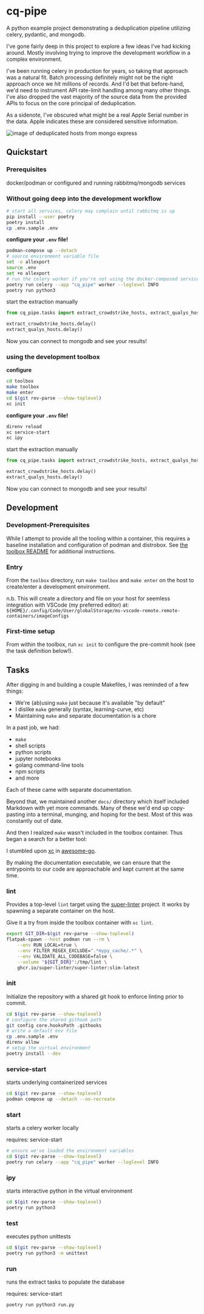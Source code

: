 # cq-pipe

A python example project demonstrating a deduplication pipeline utilizing celery, pydantic, and mongodb.

I've gone fairly deep in this project to explore a few ideas I've had kicking around.
Mostly involving trying to improve the development workflow in a complex environment.

I've been running celery in production for years, so taking that approach was a natural fit.
Batch processing definitely might not be the right approach once we hit millions of records.
And I'd bet that before-hand, we'd need to instrument API rate-limit handling among many other things.
I've also dropped the vast majority of the source data from the provided APIs to focus on the core principal of deduplication.

As a sidenote, I've obscured what might be a real Apple Serial number in the data.
Apple indicates these are considered sensitive information.

![image of deduplicated hosts from mongo express](/deduplicated_hosts.png?raw=true "Optional Title")

## Quickstart

### Prerequisites

docker/podman or configured and running rabbitmq/mongodb services

### Without going deep into the development workflow


```sh
# start all services, celery may complain until rabbitmq is up
pip install --user poetry
poetry install
cp .env.sample .env
```

**configure your `.env` file!**

```sh
podman-compose up --detach
# source environment variable file
set -o allexport
source .env
set +o allexport
# run the celery worker if you're not using the docker-composed services
poetry run celery --app "cq_pipe" worker --loglevel INFO
poetry run python3
```

start the extraction manually

```py
from cq_pipe.tasks import extract_crowdstrike_hosts, extract_qualys_hosts

extract_crowdstrike_hosts.delay()
extract_qualys_hosts.delay()
```

Now you can connect to mongodb and see your results!

### using the development toolbox

**configure**

```sh
cd toolbox
make toolbox
make enter
cd $(git rev-parse --show-toplevel)
xc init
```

**configure your `.env` file!**

```sh
direnv reload
xc service-start
xc ipy
```

start the extraction manually

```py
from cq_pipe.tasks import extract_crowdstrike_hosts, extract_qualys_hosts

extract_crowdstrike_hosts.delay()
extract_qualys_hosts.delay()
```

Now you can connect to mongodb and see your results!

## Development

### Development-Prerequisites

While I attempt to provide all the tooling within a container, this requires a baseline installation and configuration of podman and distrobox.
See [the toolbox README](./toolbox/README.md) for additional instructions.

### Entry

From the `toolbox` directory, run `make toolbox` and `make enter` on the host to create/enter a development environment.

n.b. This will create a directory and file on your host for seemless integration with VSCode (my preferred editor) at:
`${HOME}/.config/Code/User/globalStorage/ms-vscode-remote.remote-containers/imageConfigs`

### First-time setup

From within the toolbox, run `xc init` to configure the pre-commit hook (see the task definition below!).

## Tasks

After digging in and building a couple Makefiles, I was reminded of a few things:

- We're (ab)using `make` just because it's available "by default"
- I dislike `make` generally (syntax, learning-curve, etc)
- Maintaining `make` and separate documentation is a chore

In a past job, we had:

- `make`
- shell scripts
- python scripts
- jupyter notebooks
- golang command-line tools
- npm scripts
- and more

Each of these came with separate documentation.

Beyond that, we maintained another `docs/` directory which itself included Markdown with yet more commands.
Many of these we'd end up copy-pasting into a terminal, munging, and hoping for the best.
Most of this was constantly out of date.

And then I realized `make` wasn't included in the toolbox container.
Thus began a search for a better tool:

I stumbled upon [xc](https://github.com/joerdav/xc) in [awesome-go](https://github.com/avelino/awesome-go).

By making the documentation executable, we can ensure that the entrypoints to our code are approachable and kept current at the same time.

### lint

Provides a top-level `lint` target using the [super-linter](https://github.com/super-linter/super-linter) project.
It works by spawning a separate container on the host.

Give it a try from inside the toolbox container with `xc lint`.

```sh
export GIT_DIR=$(git rev-parse --show-toplevel)
flatpak-spawn --host podman run --rm \
    --env RUN_LOCAL=true \
    --env FILTER_REGEX_EXCLUDE=".*mypy_cache/.*" \
    --env VALIDATE_ALL_CODEBASE=false \
    --volume "${GIT_DIR}":/tmp/lint \
    ghcr.io/super-linter/super-linter:slim-latest
```

### init

Initialize the repository with a shared git hook to enforce linting prior to commit.

```sh
cd $(git rev-parse --show-toplevel)
# configure the shared githook path
git config core.hooksPath .githooks
# write a default env file
cp .env.sample .env
direnv allow
# setup the virtual environment
poetry install --dev
```

### service-start

starts underlying containerized services

```sh
cd $(git rev-parse --show-toplevel)
podman compose up --detach --no-recreate
```

### start

starts a celery worker locally

requires: service-start

```sh
# ensure we've loaded the environment variables
cd $(git rev-parse --show-toplevel)
poetry run celery --app "cq_pipe" worker --loglevel INFO
```

### ipy

starts interactive python in the virtual environment

```sh
cd $(git rev-parse --show-toplevel)
poetry run python3
```

### test

executes python unittests

```sh
cd $(git rev-parse --show-toplevel)
poetry run python3 -m unittest
```

### run

runs the extract tasks to populate the database

requires: service-start

```sh
poetry run python3 run.py
```
